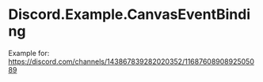 # Discord.Example.CanvasEventBinding

Example for: https://discord.com/channels/143867839282020352/1168760890892505089
